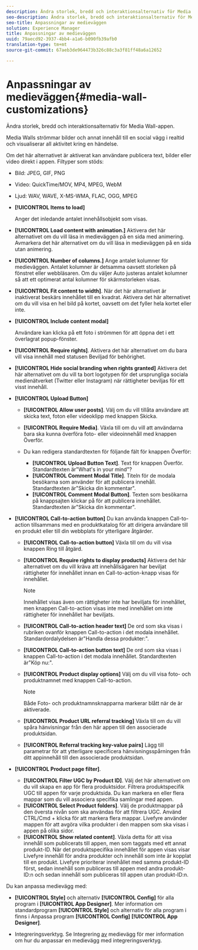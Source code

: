```yaml
---
description: Ändra storlek, bredd och interaktionsalternativ för Media Wall-appen.
seo-description: Ändra storlek, bredd och interaktionsalternativ för Media Wall-appen.
seo-title: Anpassningar av medieväggen
solution: Experience Manager
title: Anpassningar av medieväggen
uuid: 79aecd92-3937-4bb4-a1a6-b090fb39afb0
translation-type: tm+mt
source-git-commit: 67aeb3de964473b326c88c3a3f81ff48a6a12652

---
```



# Anpassningar av medieväggen{#media-wall-customizations}

Ändra storlek, bredd och interaktionsalternativ för Media Wall-appen.



Media Walls strömmar bilder och annat innehåll till en social vägg i realtid och visualiserar all aktivitet kring en händelse.

Om det här alternativet är aktiverat kan användare publicera text, bilder eller video direkt i appen. Filtyper som stöds:

* Bild: JPEG, GIF, PNG
* Video: QuickTime/MOV, MP4, MPEG, WebM
* Ljud: WAV, WAVE, X-MS-WMA, FLAC, OGG, MPEG

* **[!UICONTROL Items to load]**

   Anger det inledande antalet innehållsobjekt som visas.

* **[!UICONTROL Load content with animation.]** Aktivera det här alternativet om du vill läsa in medieväggen på en sida med animering. Avmarkera det här alternativet om du vill läsa in medieväggen på en sida utan animering.
* **[!UICONTROL Number of columns.]** Ange antalet kolumner för medieväggen. Antalet kolumner är detsamma oavsett storleken på fönstret eller webbläsaren. Om du väljer Auto justeras antalet kolumner så att ett optimerat antal kolumner för skärmstorleken visas.
* **[!UICONTROL Fit content to width]**. När det här alternativet är inaktiverat beskärs innehållet till en kvadrat. Aktivera det här alternativet om du vill visa en hel bild på kortet, oavsett om det fyller hela kortet eller inte.
* **[!UICONTROL Include content modal]**

   Användare kan klicka på ett foto i strömmen för att öppna det i ett överlagrat popup-fönster.

* **[!UICONTROL Require rights]**. Aktivera det här alternativet om du bara vill visa innehåll med statusen Beviljad för behörighet.
* **[!UICONTROL Hide social branding when rights granted]** Aktivera det här alternativet om du vill ta bort logotypen för det ursprungliga sociala medienätverket (Twitter eller Instagram) när rättigheter beviljas för ett visst innehåll.

* **[!UICONTROL Upload Button]**

   * **[!UICONTROL Allow user posts]**. Välj om du vill tillåta användare att skicka text, foton eller videoklipp med knappen Skicka.
   * **[!UICONTROL Require Media]**. Växla till om du vill att användarna bara ska kunna överföra foto- eller videoinnehåll med knappen Överför.
   * Du kan redigera standardtexten för följande fält för knappen Överför:

      * **[!UICONTROL Upload Button Text]**. Text för knappen Överför. Standardtexten är&quot;What&#39;s in your mind&quot;?
      * **[!UICONTROL Comment Modal Title]**. Titeln för de modala besökarna som använder för att publicera innehåll. Standardtexten är&quot;Skicka din kommentar&quot;.
      * **[!UICONTROL Comment Modal Button]**. Texten som besökarna på knappsajten klickar på för att publicera innehållet. Standardtexten är&quot;Skicka din kommentar&quot;.

* **[!UICONTROL Call-to-action button]** Du kan använda knappen Call-to-action tillsammans med en produktkatalog för att dirigera användare till en produkt eller till din webbplats för ytterligare åtgärder.

   * **[!UICONTROL Call-to-action button]** Växla till om du vill visa knappen Ring till åtgärd.
   * **[!UICONTROL Require rights to display products]** Aktivera det här alternativet om du vill kräva att innehållsägaren har beviljat rättigheter för innehållet innan en Call-to-action-knapp visas för innehållet.

      >[!NOTE]
      >
      >Innehållet visas även om rättigheter inte har beviljats för innehållet, men knappen Call-to-action visas inte med innehållet om inte rättigheter för innehållet har beviljats.

   * **[!UICONTROL Call-to-action header text]** De ord som ska visas i rubriken ovanför knappen Call-to-action i det modala innehållet. Standardordalydelsen är&quot;Handla dessa produkter:&quot;.
   * **[!UICONTROL Call-to-action button text]** De ord som ska visas i knappen Call-to-action i det modala innehållet. Standardtexten är&quot;Köp nu:&quot;.
   * **[!UICONTROL Product display options]** Välj om du vill visa foto- och produktnamnet med knappen Call-to-action.

      >[!NOTE]
      >
      >Både Foto- och produktnamnsknapparna markerar blått när de är aktiverade.

   * **[!UICONTROL Product URL referral tracking]** Växla till om du vill spåra hänvisningar från den här appen till den associerade produktsidan.
   * **[!UICONTROL Referral tracking key-value pairs]** Lägg till parametrar för att ytterligare specificera hänvisningsspårningen från ditt appinnehåll till den associerade produktsidan.

* **[!UICONTROL Product page filter]**.
   * **[!UICONTROL Filter UGC by Product ID]**. Välj det här alternativet om du vill skapa en app för flera produktsidor. Filtrera produktspecifik UGC till appen för varje produktsida. Du kan markera en eller flera mappar som du vill associera specifika samlingar med appen.
   * **[!UICONTROL Select Product folders]**. Välj de produktmappar på den översta nivån som ska användas för att filtrera UGC. Använd CTRL/Cmd + klicka för att markera flera mappar. Livefyre använder mappen för att avgöra vilka produkter i den mappen som ska visas i appen på olika sidor.
   * **[!UICONTROL Show related content]**. Växla detta för att visa innehåll som publicerats till appen, men som taggats med ett annat produkt-ID. När det produktspecifika innehållet för appen visas visar Livefyre innehåll för andra produkter och innehåll som inte är kopplat till en produkt. Livefyre prioriterar innehållet med samma produkt-ID först, sedan innehåll som publiceras till appen med andra produkt-ID:n och sedan innehåll som publiceras till appen utan produkt-ID:n.

Du kan anpassa medievägg med:

* **[!UICONTROL Style]** och alternativ **[!UICONTROL Config]** för alla program i **[!UICONTROL App Designer]**. Mer information om standardprogram **[!UICONTROL Style]** och alternativ för alla program i finns i Anpassa program **[!UICONTROL Config]** **[!UICONTROL App Designer]**.

* Integreringsverktyg. Se Integrering [av](/help/implementation/c-app-integrations/c-media-wall-integration.md) medievägg för mer information om hur du anpassar en medievägg med integreringsverktyg.


